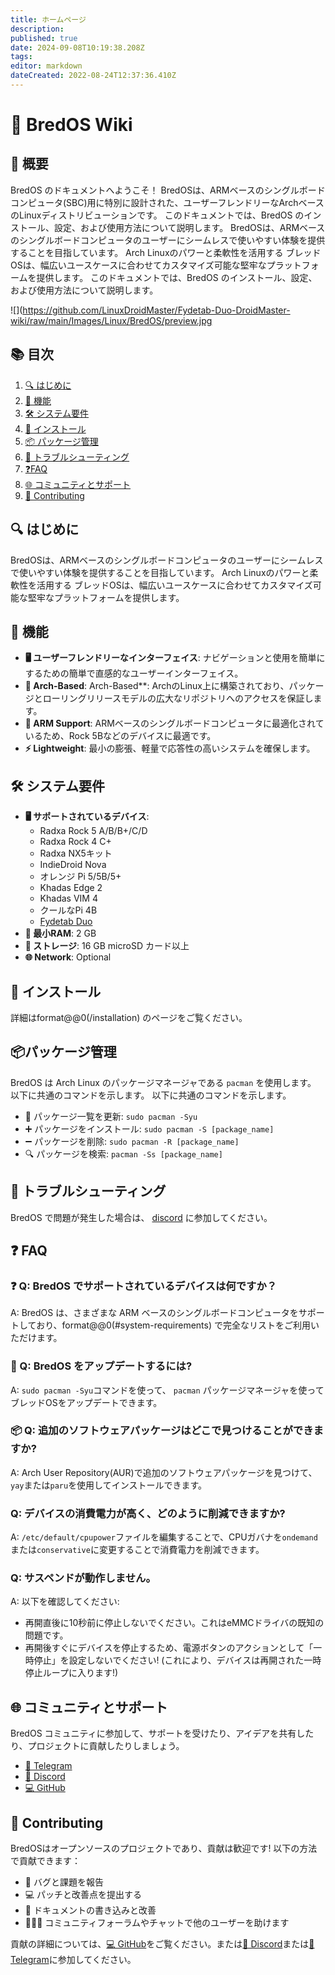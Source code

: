 ```yaml
---
title: ホームページ
description:
published: true
date: 2024-09-08T10:19:38.208Z
tags:
editor: markdown
dateCreated: 2022-08-24T12:37:36.410Z
---
```


# 🍞 BredOS Wiki

## 🌟 概要

BredOS のドキュメントへようこそ！ BredOSは、ARMベースのシングルボードコンピュータ(SBC)用に特別に設計された、ユーザーフレンドリーなArchベースのLinuxディストリビューションです。
このドキュメントでは、BredOS のインストール、設定、および使用方法について説明します。 BredOSは、ARMベースのシングルボードコンピュータのユーザーにシームレスで使いやすい体験を提供することを目指しています。 Arch Linuxのパワーと柔軟性を活用する ブレッドOSは、幅広いユースケースに合わせてカスタマイズ可能な堅牢なプラットフォームを提供します。
このドキュメントでは、BredOS のインストール、設定、および使用方法について説明します。

![](https://github.com/LinuxDroidMaster/Fydetab-Duo-DroidMaster-wiki/raw/main/Images/Linux/BredOS/preview.jpg

## 📚 目次

1. [🔍 はじめに](#はじめに)
2. [🚀 機能](#機能)
3. [🛠️ システム要件](#system-requirements)
4. [💽 インストール](/installation)
5. [📦 パッケージ管理](#パッケージ管理)
6. [🐞 トラブルシューティング](#トラブルシューティング)
7. [❓FAQ](#faq)
8. [🌐 コミュニティとサポート](#コミュニティとサポート)
9. [🤝 Contributing](#contributing)

## 🔍 はじめに

BredOSは、ARMベースのシングルボードコンピュータのユーザーにシームレスで使いやすい体験を提供することを目指しています。 Arch Linuxのパワーと柔軟性を活用する ブレッドOSは、幅広いユースケースに合わせてカスタマイズ可能な堅牢なプラットフォームを提供します。

## 🚀 機能

- **🖥️ ユーザーフレンドリーなインターフェイス**: ナビゲーションと使用を簡単にするための簡単で直感的なユーザーインターフェイス。
- **🎯 Arch-Based**: Arch-Based\*\*: ArchのLinux上に構築されており、パッケージとローリングリリースモデルの広大なリポジトリへのアクセスを保証します。
- **🔧 ARM Support**: ARMベースのシングルボードコンピュータに最適化されているため、Rock 5Bなどのデバイスに最適です。
- **⚡ Lightweight**: 最小の膨張、軽量で応答性の高いシステムを確保します。

## 🛠️ システム要件

- **🖥️ サポートされているデバイス**:
  - Radxa Rock 5 A/B/B+/C/D
  - Radxa Rock 4 C+
  - Radxa NX5キット
  - IndieDroid Nova
  - オレンジ Pi 5/5B/5+
  - Khadas Edge 2
  - Khadas VIM 4
  - クールなPi 4B
  - [Fydetab Duo](https://github.com/LinuxDroidMaster/Fydetab-Duo-DroidMaster-wiki/blob/main/Documentation/Linux_distros/bredos.md)
- **🧠 最小RAM**: 2 GB
- **💾 ストレージ**: 16 GB microSD カード以上
- **🌐 Network**: Optional

## 💽 インストール

詳細はformat@@0(/installation) のページをご覧ください。

## 📦パッケージ管理

BredOS は Arch Linux のパッケージマネージャである `pacman` を使用します。 以下に共通のコマンドを示します。 以下に共通のコマンドを示します。

- 🔄 パッケージ一覧を更新: `sudo pacman -Syu`
- ➕ パッケージをインストール: `sudo pacman -S [package_name]`
- ➖ パッケージを削除: `sudo pacman -R [package_name]`
- 🔍 パッケージを検索: `pacman -Ss [package_name]`

## 🐞 トラブルシューティング

BredOS で問題が発生した場合は、 [discord](https://discord.gg/jwhxuyKXaa) に参加してください。

## ❓ FAQ

### ❓ Q: BredOS でサポートされているデバイスは何ですか？

A: BredOS は、さまざまな ARM ベースのシングルボードコンピュータをサポートしており、format@@0(#system-requirements) で完全なリストをご利用いただけます。

### 🔄 Q: BredOS をアップデートするには?

A: `sudo pacman -Syu`コマンドを使って、 `pacman` パッケージマネージャを使ってブレッドOSをアップデートできます。

### 📦 Q: 追加のソフトウェアパッケージはどこで見つけることができますか?

A: Arch User Repository(AUR)で追加のソフトウェアパッケージを見つけて、`yay`または`paru`を使用してインストールできます。

### Q: デバイスの消費電力が高く、どのように削減できますか?

A: `/etc/default/cpupower`ファイルを編集することで、CPUガバナを`ondemand`または`conservative`に変更することで消費電力を削減できます。

### Q: サスペンドが動作しません。

A: 以下を確認してください:

- 再開直後に10秒前に停止しないでください。これはeMMCドライバの既知の問題です。
- 再開後すぐにデバイスを停止するため、電源ボタンのアクションとして「一時停止」を設定しないでください! (これにより、デバイスは再開された一時停止ループに入ります!)

## 🌐 コミュニティとサポート

BredOS コミュニティに参加して、サポートを受けたり、アイデアを共有したり、プロジェクトに貢献したりしましょう。

- [📱 Telegram](https://t.me/bredoslinux)
- [💬 Discord](https://discord.gg/jwhxuyKXaa)
- [💻 GitHub](http://github.com/BredOS)

## 🤝 Contributing

BredOSはオープンソースのプロジェクトであり、貢献は歓迎です! 以下の方法で貢献できます：

- 🐛 バグと課題を報告
- 💻 パッチと改善点を提出する
- 📄 ドキュメントの書き込みと改善
- 🧑‍🤝‍🧑 コミュニティフォーラムやチャットで他のユーザーを助けます

貢献の詳細については、[💻 GitHub](http://github.com/BredOS)をご覧ください。または[💬 Discord](https://discord.gg/jwhxuyKXaa)または[📱 Telegram](https://t.me/bredoslinux)に参加してください。
